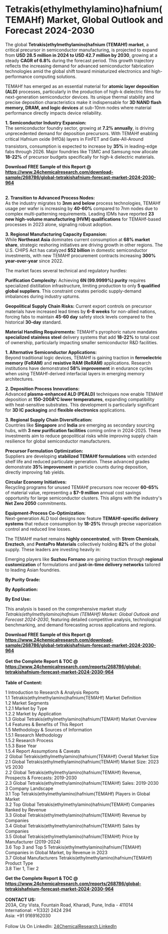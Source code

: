 <h1>Tetrakis(ethylmethylamino)hafnium(TEMAHf) Market, Global Outlook and Forecast 2024-2030</h1><p>The global <strong>Tetrakis(ethylmethylamino)hafnium (TEMAHf) market</strong>, a critical precursor in semiconductor manufacturing, is projected to expand from <strong>USD 28.5 million in 2024 to USD 42.7 million by 2030</strong>, growing at a steady <strong>CAGR of 6.8%</strong> during the forecast period. This growth trajectory reflects the increasing demand for advanced semiconductor fabrication technologies amid the global shift toward miniaturized electronics and high-performance computing solutions.</p><p>TEMAHf has emerged as an essential material for <strong>atomic layer deposition (ALD)</strong> processes, particularly in the production of high-k dielectric films for next-generation semiconductor devices. Its unique thermal stability and precise deposition characteristics make it indispensable for <strong>3D NAND flash memory, DRAM, and logic devices</strong> at sub-10nm nodes where material performance directly impacts device reliability.</p><p><strong>1. Semiconductor Industry Expansion:</strong><br>
The semiconductor foundry sector, growing at <strong>7.2% annually</strong>, is driving unprecedented demand for deposition precursors. With TEMAHf enabling critical Hafnium oxide (HfOâ) layers in FinFET and Gate-All-Around transistors, consumption is expected to increase by <strong>35%</strong> in leading-edge fabs through 2026. Major foundries like TSMC and Samsung now allocate <strong>18-22%</strong> of precursor budgets specifically for high-k dielectric materials.</p><div><b>Download FREE Sample of this Report @ 
            <a href="https://www.24chemicalresearch.com/download-sample/268786/global-tetrakishafnium-forecast-market-2024-2030-964">
            https://www.24chemicalresearch.com/download-sample/268786/global-tetrakishafnium-forecast-market-2024-2030-964</a></b></div><br><p><strong>2. Transition to Advanced Process Nodes:</strong><br>
As the industry migrates to <strong>3nm and below</strong> process technologies, TEMAHf usage per wafer is increasing by <strong>40-60%</strong> compared to 7nm nodes due to complex multi-patterning requirements. Leading IDMs have reported <strong>23 new high-volume manufacturing (HVM) qualifications</strong> for TEMAHf-based processes in 2023 alone, signaling robust adoption.</p><p><strong>3. Regional Manufacturing Capacity Expansion:</strong><br>
While <strong>Northeast Asia</strong> dominates current consumption at <strong>68% market share</strong>, strategic reshoring initiatives are driving growth in other regions. The U.S. CHIPS Act has catalyzed <strong>$52 billion</strong> in domestic semiconductor investments, with new TEMAHf procurement contracts increasing <strong>300% year-over-year</strong> since 2022.</p><p>The market faces several technical and regulatory hurdles:</p><p><strong>Purification Complexity:</strong> Achieving <strong>6N (99.9999%) purity</strong> requires specialized distillation infrastructure, limiting production to only <strong>5 qualified global suppliers</strong>. This constraint creates periodic supply-demand imbalances during industry upturns.</p><p><strong>Geopolitical Supply Chain Risks:</strong> Current export controls on precursor materials have increased lead times by <strong>6-8 weeks</strong> for non-allied nations, forcing fabs to maintain <strong>45-60 day</strong> safety stock levels compared to the historical <strong>30-day</strong> standard.</p><p><strong>Material Handling Requirements:</strong> TEMAHf's pyrophoric nature mandates <strong>specialized stainless steel</strong> delivery systems that add <strong>18-22%</strong> to total cost of ownership, particularly impacting smaller semiconductor R&amp;D facilities.</p><p><strong>1. Alternative Semiconductor Applications:</strong><br>
Beyond traditional logic devices, TEMAHf is gaining traction in <strong>ferroelectric memory (FeRAM)</strong> and <strong>resistive RAM (ReRAM)</strong> applications. Research institutions have demonstrated <strong>58% improvement</strong> in endurance cycles when using TEMAHf-derived interfacial layers in emerging memory architectures.</p><p><strong>2. Deposition Process Innovations:</strong><br>
Advanced <strong>plasma-enhanced ALD (PEALD)</strong> techniques now enable TEMAHf deposition at <strong>150-200Â°C lower temperatures</strong>, expanding compatibility with heat-sensitive substrates. This development is particularly significant for <strong>3D IC packaging</strong> and <strong>flexible electronics</strong> applications.</p><p><strong>3. Regional Supply Chain Diversification:</strong><br>
Countries like <strong>Singapore</strong> and <strong>India</strong> are emerging as secondary sourcing hubs, with <strong>3 new purification facilities</strong> coming online in 2024-2025. These investments aim to reduce geopolitical risks while improving supply chain resilience for global semiconductor manufacturers.</p><p><strong>Precursor Formulation Optimization:</strong><br>
	Suppliers are developing <strong>stabilized TEMAHf formulations</strong> with extended shelf life and reduced particulate generation. These advanced grades demonstrate <strong>35% improvement</strong> in particle counts during deposition, directly improving fab yields.</p><p><strong>Circular Economy Initiatives:</strong><br>
	Recycling programs for unused TEMAHf precursors now recover <strong>60-65%</strong> of material value, representing a <strong>$7-9 million</strong> annual cost savings opportunity for large semiconductor clusters. This aligns with the industry's <strong>Net Zero 2050</strong> commitments.</p><p><strong>Equipment-Process Co-Optimization:</strong><br>
	Next-generation ALD tool designs now feature <strong>TEMAHf-specific delivery systems</strong> that reduce consumption by <strong>18-25%</strong> through precise vaporization control and reduced line losses.</p><p>The TEMAHf market remains <strong>highly concentrated</strong>, with <strong>Strem Chemicals</strong>, <strong>Ereztech</strong>, and <strong>PentaPro Materials</strong> collectively holding <strong>82%</strong> of the global supply. These leaders are investing heavily in:</p><p>Emerging players like <strong>Suzhou Fornano</strong> are gaining traction through <strong>regional customization</strong> of formulations and <strong>just-in-time delivery networks</strong> tailored to leading Asian foundries.</p><p><strong>By Purity Grade:</strong></p><p><strong>By Application:</strong></p><p><strong>By End Use:</strong></p><p>This analysis is based on the comprehensive market study <em>Tetrakis(ethylmethylamino)hafnium (TEMAHf) Market: Global Outlook and Forecast 2024-2030</em>, featuring detailed competitive analysis, technological benchmarking, and demand forecasting across applications and regions.</p><div><b>Download FREE Sample of this Report @ 
            <a href="https://www.24chemicalresearch.com/download-sample/268786/global-tetrakishafnium-forecast-market-2024-2030-964">
            https://www.24chemicalresearch.com/download-sample/268786/global-tetrakishafnium-forecast-market-2024-2030-964</a></b></div><br><div><b>Get the Complete Report & TOC @ 
            <a href="https://www.24chemicalresearch.com/reports/268786/global-tetrakishafnium-forecast-market-2024-2030-964">
            https://www.24chemicalresearch.com/reports/268786/global-tetrakishafnium-forecast-market-2024-2030-964</a></b></div><br>
            <b>Table of Content:</b><p>1 Introduction to Research & Analysis Reports<br />
    1.1 Tetrakis(ethylmethylamino)hafnium(TEMAHf) Market Definition<br />
    1.2 Market Segments<br />
        1.2.1 Market by Type<br />
        1.2.2 Market by Application<br />
    1.3 Global Tetrakis(ethylmethylamino)hafnium(TEMAHf) Market Overview<br />
    1.4 Features & Benefits of This Report<br />
    1.5 Methodology & Sources of Information<br />
        1.5.1 Research Methodology<br />
        1.5.2 Research Process<br />
        1.5.3 Base Year<br />
        1.5.4 Report Assumptions & Caveats<br />
2 Global Tetrakis(ethylmethylamino)hafnium(TEMAHf) Overall Market Size<br />
    2.1 Global Tetrakis(ethylmethylamino)hafnium(TEMAHf) Market Size: 2023 VS 2030<br />
    2.2 Global Tetrakis(ethylmethylamino)hafnium(TEMAHf) Revenue, Prospects & Forecasts: 2019-2030<br />
    2.3 Global Tetrakis(ethylmethylamino)hafnium(TEMAHf) Sales: 2019-2030<br />
3 Company Landscape<br />
    3.1 Top Tetrakis(ethylmethylamino)hafnium(TEMAHf) Players in Global Market<br />
    3.2 Top Global Tetrakis(ethylmethylamino)hafnium(TEMAHf) Companies Ranked by Revenue<br />
    3.3 Global Tetrakis(ethylmethylamino)hafnium(TEMAHf) Revenue by Companies<br />
    3.4 Global Tetrakis(ethylmethylamino)hafnium(TEMAHf) Sales by Companies<br />
    3.5 Global Tetrakis(ethylmethylamino)hafnium(TEMAHf) Price by Manufacturer (2019-2024)<br />
    3.6 Top 3 and Top 5 Tetrakis(ethylmethylamino)hafnium(TEMAHf) Companies in Global Market, by Revenue in 2023<br />
    3.7 Global Manufacturers Tetrakis(ethylmethylamino)hafnium(TEMAHf) Product Type<br />
    3.8 Tier 1, Tier 2</p><div><b>Get the Complete Report & TOC @ 
            <a href="https://www.24chemicalresearch.com/reports/268786/global-tetrakishafnium-forecast-market-2024-2030-964">
            https://www.24chemicalresearch.com/reports/268786/global-tetrakishafnium-forecast-market-2024-2030-964</a></b></div><br><b>CONTACT US:</b><br>
            203A, City Vista, Fountain Road, Kharadi, Pune, India - 411014<br>
            International: +1(332) 2424 294<br>
            Asia: +91 9169162030 <br><br>
            Follow Us On LinkedIn: <a href="https://www.linkedin.com/company/24chemicalresearch/">24ChemicalResearch LinkedIn</a>